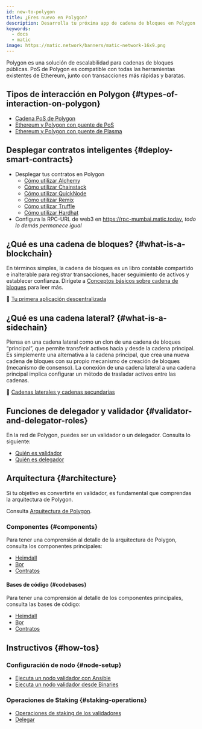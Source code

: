 ```yaml
---
id: new-to-polygon
title: ¿Eres nuevo en Polygon?
description: Desarrolla tu próxima app de cadena de bloques en Polygon.
keywords:
  - docs
  - matic
image: https://matic.network/banners/matic-network-16x9.png
---
```

Polygon es una solución de escalabilidad para cadenas de bloques públicas. PoS de Polygon es compatible con todas las herramientas existentes de Ethereum, junto con transacciones más rápidas y baratas.

## Tipos de interacción en Polygon {#types-of-interaction-on-polygon}

* [Cadena PoS de Polygon](/docs/develop/getting-started)
* [Ethereum y Polygon con puente de PoS](https://docs.polygon.technology/docs/develop/ethereum-polygon/pos/getting-started)
* [Ethereum y Polygon con puente de Plasma](https://docs.polygon.technology/docs/develop/ethereum-polygon/plasma/getting-started)

## Desplegar contratos inteligentes {#deploy-smart-contracts}

<!-- ### Are you an Experience Blockchain Developer? -->

* Desplegar tus contratos en Polygon
    - [Cómo utilizar Alchemy](/docs/develop/alchemy)
    - [Cómo utilizar Chainstack](/docs/develop/chainstack)
    - [Cómo utilizar QuickNode](/docs/develop/quicknode)
    - [Cómo utilizar Remix](/docs/develop/remix)
    - [Cómo utilizar Truffle](/docs/develop/truffle)
    - [Cómo utilizar Hardhat](/docs/develop/hardhat)
* Configura la RPC-URL de web3 en https://rpc-mumbai.matic.today, *todo lo demás permanece igual*

## ¿Qué es una cadena de bloques? {#what-is-a-blockchain}
En términos simples, la cadena de bloques es un libro contable compartido e inalterable para registrar transacciones, hacer seguimiento de activos y establecer confianza. Dirígete a [Conceptos básicos sobre cadena de bloques](blockchain-basics/basics-blockchain.md) para leer más.

:movie_camera: [Tu primera aplicación descentralizada](https://www.youtube.com/watch?v=rzvk2kdjr2I)

## ¿Qué es una cadena lateral? {#what-is-a-sidechain}
Piensa en una cadena lateral como un clon de una cadena de bloques “principal”, que permite transferir activos hacia y desde la cadena principal. Es simplemente una alternativa a la cadena principal, que crea una nueva cadena de bloques con su propio mecanismo de creación de bloques (mecanismo de consenso). La conexión de una cadena lateral a una cadena principal implica configurar un método de trasladar activos entre las cadenas.

:page_facing_up: [Cadenas laterales y cadenas secundarias](https://hackernoon.com/what-are-sidechains-and-childchains-7202cc9e5994)

## Funciones de delegador y validador {#validator-and-delegator-roles}

En la red de Polygon, puedes ser un validador o un delegador. Consulta lo siguiente:

* [Quién es validador](/docs/maintain/polygon-basics/who-is-validator)
* [Quién es delegador](/docs/maintain/polygon-basics/who-is-delegator)

## Arquitectura {#architecture}

Si tu objetivo es convertirte en validador, es fundamental que comprendas la arquitectura de Polygon.

Consulta [Arquitectura de Polygon](/docs/maintain/validator/architecture).

### Componentes {#components}

Para tener una comprensión al detalle de la arquitectura de Polygon, consulta los componentes principales:

* [Heimdall](/docs/pos/heimdall/overview)
* [Bor](/docs/pos/bor/overview)
* [Contratos](/docs/pos/contracts/stakingmanager)

#### Bases de código {#codebases}

Para tener una comprensión al detalle de los componentes principales, consulta las bases de código:

* [Heimdall](https://github.com/maticnetwork/heimdall)
* [Bor](https://github.com/maticnetwork/bor)
* [Contratos](https://github.com/maticnetwork/contracts)

## Instructivos {#how-tos}

### Configuración de nodo {#node-setup}

* [Ejecuta un nodo validador con Ansible](/docs/maintain/validate/run-validator-ansible)
* [Ejecuta un nodo validador desde Binaries](/docs/maintain/validate/run-validator-binaries)

### Operaciones de Staking {#staking-operations}

* [Operaciones de staking de los validadores](/docs/maintain/validate/validator-staking-operations)
* [Delegar](/docs/maintain/delegate/delegate)
